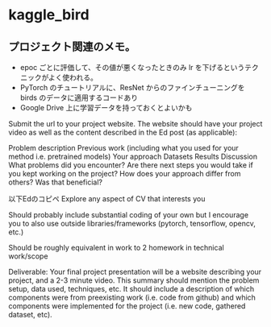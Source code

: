 # kaggle_bird

## プロジェクト関連のメモ。

- epoc ごとに評価して、その値が悪くなったときのみ lr を下げるというテクニックがよく使われる。
- PyTorch のチュートリアルに、ResNet からのファインチューニングを birds のデータに適用するコードあり
- Google Drive 上に学習データを持っておくとよいかも



Submit the url to your project website. The website should have your project video as well as the content described in the Ed post (as applicable):

Problem description
Previous work (including what you used for your method i.e. pretrained models)
Your approach
Datasets
Results
Discussion
What problems did you encounter?
Are there next steps you would take if you kept working on the project?
How does your approach differ from others? Was that beneficial?



以下Edのコピペ
Explore any aspect of CV that interests you

Should probably include substantial coding of your own but I encourage you to also use outside libraries/frameworks (pytorch, tensorflow, opencv, etc.)

Should be roughly equivalent in work to 2 homework in technical work/scope

Deliverable: Your final project presentation will be a website describing your project, and a 2-3 minute video. This summary should mention the problem setup, data used, techniques, etc. It should include a description of which components were from preexisting work (i.e. code from github) and which components were implemented for the project (i.e. new code, gathered dataset, etc).

